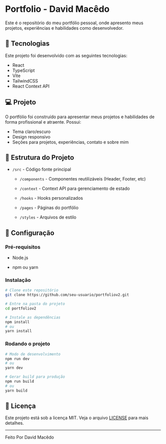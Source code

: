 # Portfolio - David Macêdo

Este é o repositório do meu portfólio pessoal, onde apresento meus projetos, experiências e habilidades como desenvolvedor.

## 🚀 Tecnologias

Este projeto foi desenvolvido com as seguintes tecnologias:

- React
- TypeScript
- Vite
- TailwindCSS
- React Context API

## 💻 Projeto

O portfólio foi construído para apresentar meus projetos e habilidades de forma profissional e atraente. Possui:

- Tema claro/escuro
- Design responsivo
- Seções para projetos, experiências, contato e sobre mim

## 📁 Estrutura do Projeto

- `/src` - Código fonte principal

  - `/components` - Componentes reutilizáveis (Header, Footer, etc)

  - `/context` - Context API para gerenciamento de estado

  - `/hooks` - Hooks personalizados

  - `/pages` - Páginas do portfólio

  - `/styles` - Arquivos de estilo

## 🔧 Configuração

### Pré-requisitos

- Node.js

- npm ou yarn

### Instalação

```bash
# Clone este repositório
git clone https://github.com/seu-usuario/portfoliov2.git

# Entre na pasta do projeto
cd portfoliov2

# Instale as dependências
npm install
# ou
yarn install
```

### Rodando o projeto

```bash
# Modo de desenvolvimento
npm run dev
# ou
yarn dev

# Gerar build para produção
npm run build
# ou
yarn build
```

## 📄 Licença

Este projeto está sob a licença MIT. Veja o arquivo [LICENSE](LICENSE) para mais detalhes.

---

Feito Por David Macêdo
